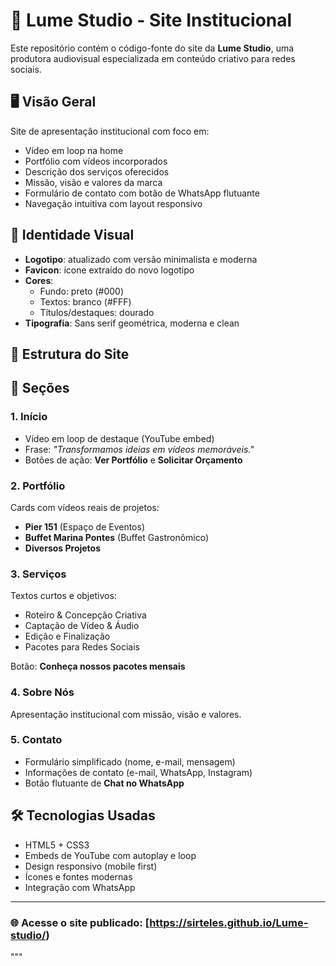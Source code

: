 # 🌟 Lume Studio - Site Institucional

Este repositório contém o código-fonte do site da **Lume Studio**, uma produtora audiovisual especializada em conteúdo criativo para redes sociais.

## 🖥️ Visão Geral

Site de apresentação institucional com foco em:

- Vídeo em loop na home
- Portfólio com vídeos incorporados
- Descrição dos serviços oferecidos
- Missão, visão e valores da marca
- Formulário de contato com botão de WhatsApp flutuante
- Navegação intuitiva com layout responsivo

## 🎨 Identidade Visual

- **Logotipo**: atualizado com versão minimalista e moderna
- **Favicon**: ícone extraído do novo logotipo
- **Cores**:
  - Fundo: preto (#000)
  - Textos: branco (#FFF)
  - Títulos/destaques: dourado
- **Tipografia**: Sans serif geométrica, moderna e clean

## 🧱 Estrutura do Site

## 📂 Seções

### 1. Início
- Vídeo em loop de destaque (YouTube embed)
- Frase: _"Transformamos ideias em vídeos memoráveis."_
- Botões de ação: **Ver Portfólio** e **Solicitar Orçamento**

### 2. Portfólio
Cards com vídeos reais de projetos:
- **Pier 151** (Espaço de Eventos)
- **Buffet Marina Pontes** (Buffet Gastronômico)
- **Diversos Projetos**

### 3. Serviços
Textos curtos e objetivos:
- Roteiro & Concepção Criativa
- Captação de Vídeo & Áudio
- Edição e Finalização
- Pacotes para Redes Sociais

Botão: **Conheça nossos pacotes mensais**

### 4. Sobre Nós
Apresentação institucional com missão, visão e valores.

### 5. Contato
- Formulário simplificado (nome, e-mail, mensagem)
- Informações de contato (e-mail, WhatsApp, Instagram)
- Botão flutuante de **Chat no WhatsApp**

## 🛠 Tecnologias Usadas

- HTML5 + CSS3
- Embeds de YouTube com autoplay e loop
- Design responsivo (mobile first)
- Ícones e fontes modernas
- Integração com WhatsApp

---

### 🌐 Acesse o site publicado: [https://sirteles.github.io/Lume-studio/)
"""




